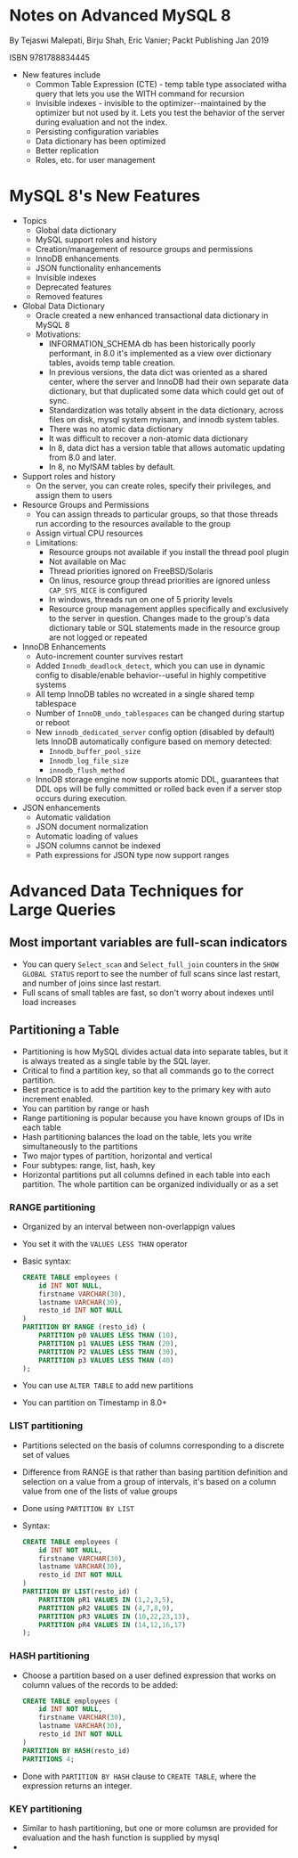 # Notes on Advanced MySQL 8

By Tejaswi Malepati, Birju Shah, Eric Vanier; Packt Publishing Jan 2019

ISBN 9781788834445

* New features include
    * Common Table Expression (CTE) - temp table type associated witha  query that lets you use the WITH command for recursion
    * Invisible indexes - invisible to the optimizer--maintained by the optimizer but not used by it. Lets you test the behavior of the server during evaluation and not the index.
    * Persisting configuration variables
    * Data dictionary has been optimized
    * Better replication
    * Roles, etc. for user management

# MySQL 8's New Features

* Topics
    * Global data dictionary
    * MySQL support roles and history
    * Creation/management of resource groups and permissions
    * InnoDB enhancements
    * JSON functionality enhancements
    * Invisible indexes
    * Deprecated features
    * Removed features
* Global Data Dictionary
    * Oracle created a new enhanced transactional data dictionary in MySQL 8
    * Motivations:
        * INFORMATION_SCHEMA db has been historically poorly performant, in 8.0 it's implemented as a view over dictionary tables, avoids temp table creation.
        * In previous versions, the data dict was oriented as a shared center, where the server and InnoDB had their own separate data dictionary, but that duplicated some data which could get out of sync.
        * Standardization was totally absent in the data dictionary, across files on disk, mysql system myisam, and innodb system tables.
        * There was no atomic data dictionary
        * It was difficult to recover a non-atomic data dictionary
        * In 8, data dict has a version table that allows automatic updating from 8.0 and later.
        * In 8, no MyISAM tables by default.
* Support roles and history
    * On the server, you can create roles, specify their privileges, and assign them to users
* Resource Groups and Permissions
    * You can assign threads to particular groups, so that those threads run according to the resources available to the group
    * Assign virtual CPU resources
    * Limitations:
        * Resource groups not available if you install the thread pool plugin
        * Not available on Mac
        * Thread priorities ignored on FreeBSD/Solaris
        * On linus, resource group thread priorities are ignored unless `CAP_SYS_NICE` is configured
        * In windows, threads run on one of 5 priority levels
        * Resource group management applies specifically and exclusively to the server in question. Changes made to the group's data dictionary table or SQL statements made in the resource group are not logged or repeated
* InnoDB Enhancements
    * Auto-increment counter survives restart
    * Added `Innodb_deadlock_detect`, which you can use in dynamic config to disable/enable behavior--useful in highly competitive systems
    * All temp InnoDB tables no wcreated in a single shared temp tablespace
    * Number of `InnoDB_undo_tablespaces` can be changed during startup or reboot
    * New `innodb_dedicated_server` config option (disabled by default) lets InnoDB automatically configure based on memory detected:
        * `Innodb_buffer_pool_size`
        * `Innodb_log_file_size`
        * `innodb_flush_method`
    * InnoDB storage engine now supports atomic DDL, guarantees that DDL ops will be fully committed or rolled back even if a server stop occurs during execution.
* JSON enhancements
    * Automatic validation
    * JSON document normalization
    * Automatic loading of values
    * JSON columns cannot be indexed
    * Path expressions for JSON type now support ranges


# Advanced Data Techniques for Large Queries

## Most important variables are full-scan indicators

* You can query `Select_scan` and `Select_full_join` counters in the `SHOW GLOBAL STATUS` report to see the number of full scans since last restart, and number of joins since last restart.
* Full scans of small tables are fast, so don't worry about indexes until load increases

## Partitioning a Table

* Partitioning is how MySQL divides actual data into separate tables, but it is always treated as a single table by the SQL layer.
* Critical to find a partition key, so that all commands go to the correct partition.
* Best practice is to add the partition key to the primary key with auto increment enabled.
* You can partition by range or hash
* Range partitioning is popular because you have known groups of IDs in each table
* Hash partitioning balances the load on the table, lets you write simultaneously to the partitions
* Two major types of partition, horizontal and vertical
* Four subtypes: range, list, hash, key
* Horizontal partitions put all columns defined in each table into each partition. The whole partition can be organized individually or as a set

### RANGE partitioning

* Organized by an interval between non-overlappign values
* You set it with the `VALUES LESS THAN` operator
* Basic syntax:

    ```SQL
    CREATE TABLE employees (
        id INT NOT NULL,
        firstname VARCHAR(30),
        lastname VARCHAR(30),
        resto_id INT NOT NULL
    )
    PARTITION BY RANGE (resto_id) (
        PARTITION p0 VALUES LESS THAN (10),
        PARTITION p1 VALUES LESS THAN (20),
        PARTITION P2 VALUES LESS THAN (30),
        PARTITION p3 VALUES LESS THAN (40)
    );
    ```

* You can use `ALTER TABLE` to add new partitions
* You can partition on Timestamp in 8.0+

### LIST partitioning

* Partitions selected on the basis of columns corresponding to a discrete set of values
* Difference from RANGE is that rather than basing partition definition and selection on a value from a group of intervals, it's based on a column value from one of the lists of value groups
* Done using `PARTITION BY LIST`
* Syntax:

    ```SQL
    CREATE TABLE employees (
        id INT NOT NULL,
        firstname VARCHAR(30),
        lastname VARCHAR(30),
        resto_id INT NOT NULL
    )
    PARTITION BY LIST(resto_id) (
        PARTITION pR1 VALUES IN (1,2,3,5),
        PARTITION pR2 VALUES IN (4,7,8,9),
        PARTITION pR3 VALUES IN (10,22,23,13),
        PARTITION pR4 VALUES IN (14,12,16,17)
    );
    ```

### HASH partitioning

* Choose a partition based on a user defined expression that works on column values of the records to be added:

    ```SQL
    CREATE TABLE employees (
        id INT NOT NULL,
        firstname VARCHAR(30),
        lastname VARCHAR(30),
        resto_id INT NOT NULL
    )
    PARTITION BY HASH(resto_id)
    PARTITIONS 4;
    ```

* Done with `PARTITION BY HASH` clause to `CREATE TABLE`, where the expression returns an integer.

### KEY partitioning

* Similar to hash partitioning, but one or more columsn are provided for evaluation and the hash function is supplied by mysql
* 
